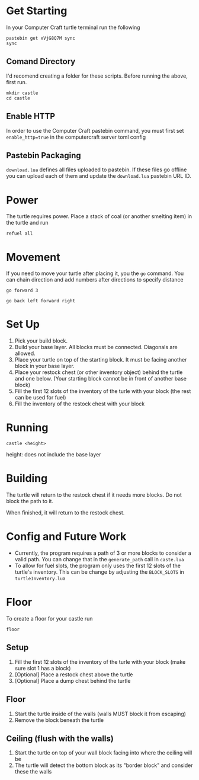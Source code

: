 # Get Starting
In your Computer Craft turtle terminal run the following
```
pastebin get xVjG8Q7M sync
sync
```

## Comand Directory
I'd recomend creating a folder for these scripts. Before running the above, first run.
```
mkdir castle
cd castle
```

## Enable HTTP
In order to use the Computer Craft pastebin command, you must first set `enable_http=true` in the computercraft server toml config

## Pastebin Packaging
`download.lua` defines all files uploaded to pastebin. If these files go offline you can upload each of them and update the `download.lua` pastebin URL ID.

# Power
The turtle requires power. Place a stack of coal (or another smelting item) in the turtle and run
```
refuel all
```

# Movement
If you need to move your turtle after placing it, you the `go` command. You can chain direction and add numbers after directions to specify distance
```
go forward 3
```

```
go back left forward right
```

# Set Up
1. Pick your build block.
2. Build your base layer. All blocks must be connected. Diagonals are allowed.
3. Place your turtle on top of the starting block. It must be facing another block in your base layer.
4. Place your restock chest (or other inventory object) behind the turtle and one below. (Your starting block cannot be in front of another base block)
5. Fill the first 12 slots of the inventory of the turle with your block (the rest can be used for fuel)
6. Fill the inventory of the restock chest with your block

# Running
```
castle <height>
```
height: does not include the base layer

# Building
The turtle will return to the restock chest if it needs more blocks. Do not block the path to it.

When finished, it will return to the restock chest.

# Config and Future Work
- Currently, the program requires a path of 3 or more blocks to consider a valid path. You can change that in the `generate_path` call in `caste.lua`
- To allow for fuel slots, the program only uses the first 12 slots of the turtle's inventory. This can be change by adjusting the `BLOCK_SLOTS` in `turtleInventory.lua`

# Floor
To create a floor for your castle run
```
floor
```
## Setup
1. Fill the first 12 slots of the inventory of the turle with your block (make sure slot 1 has a block)
2. [Optional] Place a restock chest above the turtle
3. [Optional] Place a dump chest behind the turtle

## Floor
1. Start the turtle inside of the walls (walls MUST block it from escaping)
2. Remove the block beneath the turtle

## Ceiling (flush with the walls)
1. Start the turtle on top of your wall block facing into where the ceiling will be
2. The turtle will detect the bottom block as its "border block" and consider these the walls
